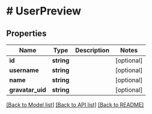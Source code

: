 # # UserPreview

## Properties

Name | Type | Description | Notes
------------ | ------------- | ------------- | -------------
**id** | **string** |  | [optional] 
**username** | **string** |  | [optional] 
**name** | **string** |  | [optional] 
**gravatar_uid** | **string** |  | [optional] 

[[Back to Model list]](../../README.md#documentation-for-models) [[Back to API list]](../../README.md#documentation-for-api-endpoints) [[Back to README]](../../README.md)


